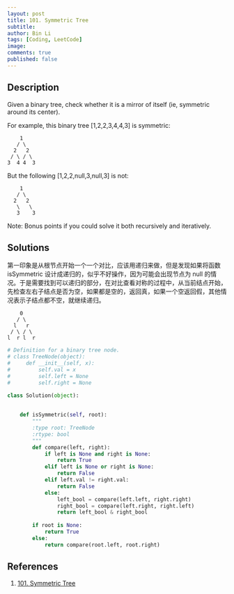 ```yaml
---
layout: post
title: 101. Symmetric Tree
subtitle:
author: Bin Li
tags: [Coding, LeetCode]
image: 
comments: true
published: false
---
```


## Description
Given a binary tree, check whether it is a mirror of itself (ie, symmetric around its center).

For example, this binary tree [1,2,2,3,4,4,3] is symmetric:
```
    1
   / \
  2   2
 / \ / \
3  4 4  3
```
But the following [1,2,2,null,3,null,3] is not:
```
    1
   / \
  2   2
   \   \
   3    3
```

Note:
Bonus points if you could solve it both recursively and iteratively.

## Solutions
第一印象是从根节点开始一个一个对比，应该用递归来做，但是发现如果将函数 isSymmetric 设计成递归的，似乎不好操作，因为可能会出现节点为 null 的情况。于是需要找到可以递归的部分，在对比查看对称的过程中，从当前结点开始，先检查左右子结点是否为空，如果都是空的，返回真，如果一个空返回假，其他情况表示子结点都不空，就继续递归。

```
    0
   / \
  l   r
 / \ / \
l  r l  r
```

```python
# Definition for a binary tree node.
# class TreeNode(object):
#     def __init__(self, x):
#         self.val = x
#         self.left = None
#         self.right = None

class Solution(object):
    
        
    def isSymmetric(self, root):
        """
        :type root: TreeNode
        :rtype: bool
        """
        def compare(left, right):
            if left is None and right is None:
                return True
            elif left is None or right is None:
                return False
            elif left.val != right.val:
                return False
            else:
                left_bool = compare(left.left, right.right)
                right_bool = compare(left.right, right.left)
                return left_bool & right_bool
            
        if root is None:
            return True
        else:
            return compare(root.left, root.right)
```

## References
1. [101. Symmetric Tree](https://leetcode.com/problems/symmetric-tree/)


